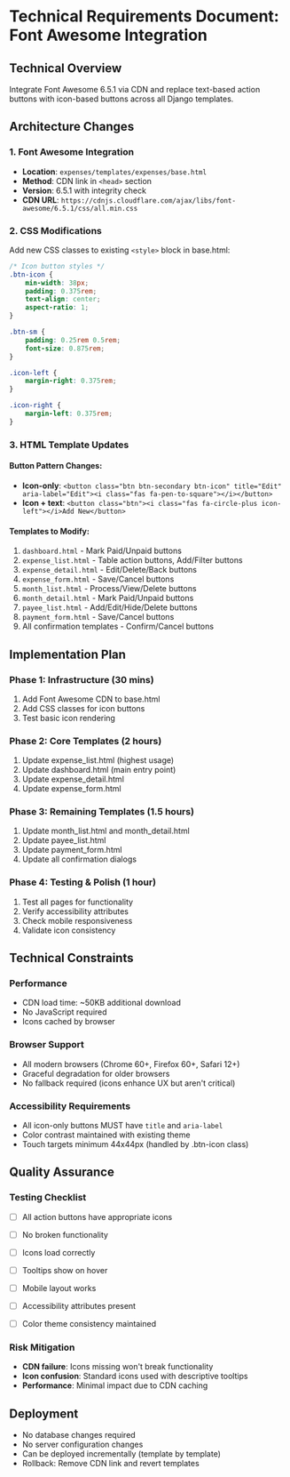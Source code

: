 # Technical Requirements Document: Font Awesome Integration

## Technical Overview

Integrate Font Awesome 6.5.1 via CDN and replace text-based action buttons with icon-based buttons across all Django templates.


## Architecture Changes


### 1. Font Awesome Integration

- **Location**: `expenses/templates/expenses/base.html`
- **Method**: CDN link in `<head>` section
- **Version**: 6.5.1 with integrity check
- **CDN URL**: `https://cdnjs.cloudflare.com/ajax/libs/font-awesome/6.5.1/css/all.min.css`


### 2. CSS Modifications

Add new CSS classes to existing `<style>` block in base.html:

```css
/* Icon button styles */
.btn-icon {
    min-width: 38px;
    padding: 0.375rem;
    text-align: center;
    aspect-ratio: 1;
}

.btn-sm {
    padding: 0.25rem 0.5rem;
    font-size: 0.875rem;
}

.icon-left {
    margin-right: 0.375rem;
}

.icon-right {
    margin-left: 0.375rem;
}
```


### 3. HTML Template Updates


#### Button Pattern Changes:

- **Icon-only**: `<button class="btn btn-secondary btn-icon" title="Edit" aria-label="Edit"><i class="fas fa-pen-to-square"></i></button>`
- **Icon + text**: `<button class="btn"><i class="fas fa-circle-plus icon-left"></i>Add New</button>`


#### Templates to Modify:

1. `dashboard.html` - Mark Paid/Unpaid buttons
2. `expense_list.html` - Table action buttons, Add/Filter buttons
3. `expense_detail.html` - Edit/Delete/Back buttons
4. `expense_form.html` - Save/Cancel buttons
5. `month_list.html` - Process/View/Delete buttons
6. `month_detail.html` - Mark Paid/Unpaid buttons
7. `payee_list.html` - Add/Edit/Hide/Delete buttons
8. `payment_form.html` - Save/Cancel buttons
9. All confirmation templates - Confirm/Cancel buttons


## Implementation Plan


### Phase 1: Infrastructure (30 mins)

1. Add Font Awesome CDN to base.html
2. Add CSS classes for icon buttons
3. Test basic icon rendering


### Phase 2: Core Templates (2 hours)

1. Update expense_list.html (highest usage)
2. Update dashboard.html (main entry point)
3. Update expense_detail.html
4. Update expense_form.html


### Phase 3: Remaining Templates (1.5 hours)

1. Update month_list.html and month_detail.html
2. Update payee_list.html
3. Update payment_form.html
4. Update all confirmation dialogs


### Phase 4: Testing & Polish (1 hour)

1. Test all pages for functionality
2. Verify accessibility attributes
3. Check mobile responsiveness
4. Validate icon consistency


## Technical Constraints


### Performance

- CDN load time: ~50KB additional download
- No JavaScript required
- Icons cached by browser


### Browser Support

- All modern browsers (Chrome 60+, Firefox 60+, Safari 12+)
- Graceful degradation for older browsers
- No fallback required (icons enhance UX but aren't critical)


### Accessibility Requirements

- All icon-only buttons MUST have `title` and `aria-label`
- Color contrast maintained with existing theme
- Touch targets minimum 44x44px (handled by .btn-icon class)


## Quality Assurance


### Testing Checklist

- [ ] All action buttons have appropriate icons
- [ ] No broken functionality
- [ ] Icons load correctly
- [ ] Tooltips show on hover
- [ ] Mobile layout works
- [ ] Accessibility attributes present
- [ ] Color theme consistency maintained


### Risk Mitigation

- **CDN failure**: Icons missing won't break functionality
- **Icon confusion**: Standard icons used with descriptive tooltips
- **Performance**: Minimal impact due to CDN caching


## Deployment

- No database changes required
- No server configuration changes
- Can be deployed incrementally (template by template)
- Rollback: Remove CDN link and revert templates
